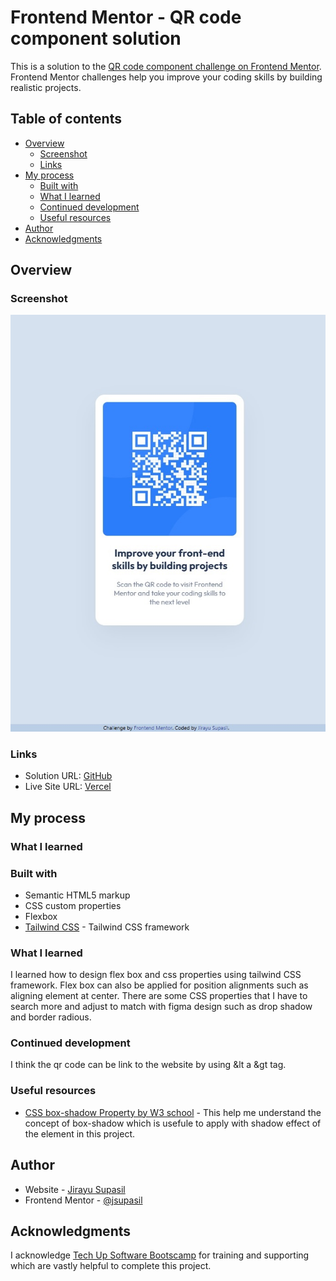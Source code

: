 # Frontend Mentor - QR code component solution

This is a solution to the [QR code component challenge on Frontend Mentor](https://www.frontendmentor.io/challenges/qr-code-component-iux_sIO_H). Frontend Mentor challenges help you improve your coding skills by building realistic projects.

## Table of contents

- [Overview](#overview)
  - [Screenshot](#screenshot)
  - [Links](#links)
- [My process](#my-process)
  - [Built with](#built-with)
  - [What I learned](#what-i-learned)
  - [Continued development](#continued-development)
  - [Useful resources](#useful-resources)
- [Author](#author)
- [Acknowledgments](#acknowledgments)

## Overview

### Screenshot

![Screenshot](./screenshot.jpg)

### Links

- Solution URL: [GitHub](https://github.com/jsupasil/frontend-mentor-newbie-qr-code-component)
- Live Site URL: [Vercel](https://frontend-mentor-newbie-qr-code-component.vercel.app/)

## My process

### What I learned

### Built with

- Semantic HTML5 markup
- CSS custom properties
- Flexbox
- [Tailwind CSS](https://tailwindcss.com/) - Tailwind CSS framework

### What I learned

I learned how to design flex box and css properties using tailwind CSS framework. Flex box can also be applied for position alignments such as aligning element at center. There are some CSS properties that I have to search more and adjust to match with figma design such as drop shadow and border radious.

### Continued development

I think the qr code can be link to the website by using &lt a &gt tag.

### Useful resources

- [CSS box-shadow Property by W3 school](https://www.w3schools.com/cssref/css3_pr_box-shadow.php) - This help me understand the concept of box-shadow which is usefule to apply with shadow effect of the element in this project.

## Author

- Website - [Jirayu Supasil](https://github.com/jsupasil)
- Frontend Mentor - [@jsupasil](https://www.frontendmentor.io/profile/jsupasil)

## Acknowledgments

I acknowledge [Tech Up Software Bootscamp](https://www.techupth.com/) for training and supporting which are vastly helpful to complete this project.
